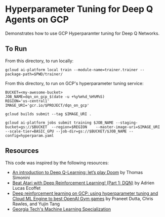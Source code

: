 # Hyperparameter Tuning for Deep Q Agents on GCP

Demonstrates how to use GCP Hyperparamter tuning for Deep Q Networks.

## To Run

From this directory, to run locally:

```
gcloud ai-platform local train --module-name=trainer.trainer --package-path=$PWD/trainer/
```

From this directory, to run on GCP's hyperparameter tuning service:

```
BUCKET=<my-awesome-bucket>
JOB_NAME=dqn_on_gcp_$(date -u +%y%m%d_%H%M%S)
REGION='us-central1'
IMAGE_URI='gcr.io/$PROJECT/dqn_on_gcp'

gcloud builds submit --tag $IMAGE_URI .

gcloud ai-platform jobs submit training $JOB_NAME --staging-bucket=gs://$BUCKET  --region=$REGION    --master-image-uri=$IMAGE_URI --scale-tier=BASIC_GPU --job-dir=gs://$BUCKET/$JOB_NAME --config=hyperparam.yaml
```

## Resources
This code was inspired by the following resources:
* [An introduction to Deep Q-Learning: let’s play Doom](https://www.freecodecamp.org/news/an-introduction-to-deep-q-learning-lets-play-doom-54d02d8017d8/) by Thomas Simonini
* [Beat Atari with Deep Reinforcement Learning! (Part 1: DQN)](https://becominghuman.ai/lets-build-an-atari-ai-part-1-dqn-df57e8ff3b26) by Adrien Lucas Ecoffet
* [Deep reinforcement learning on GCP: using hyperparameter tuning and Cloud ML Engine to best OpenAI Gym games](https://cloud.google.com/blog/products/ai-machine-learning/deep-reinforcement-learning-on-gcp-using-hyperparameters-and-cloud-ml-engine-to-best-openai-gym-games) by Praneet Dutta, Chris Rawles, and Yujin Tang
* [Georgia Tech's Machine Learning Specialization](https://www.omscs.gatech.edu/specialization-machine-learning)